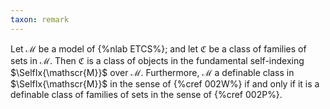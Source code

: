 ```yaml
---
taxon: remark
---
```


Let $\mathscr{M}$ be a model of {%nlab ETCS%}; and let $\mathfrak{C}$ be a
class of families of sets in $\mathscr{M}$. Then $\mathfrak{C}$ is a class of
objects in the fundamental self-indexing $\SelfIx{\mathscr{M}}$ over
$\mathscr{M}$.  Furthermore, $\mathscr{M}$ a definable class in
$\SelfIx{\mathscr{M}}$ in the sense of {%cref 002W%} if and only if it is a
definable class of families of sets in the sense of {%cref 002P%}.
